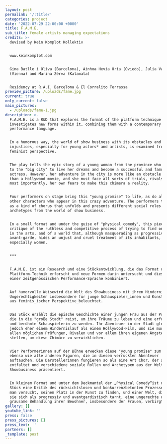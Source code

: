 ```yaml
---
layout: post
permalink: '/:title/'
categories: project
date: '2022-07-29 22:00:00 +0000'
title: F.A.M.E.
sub_title: female artists managing expectations
credits: >-
  devised by Kein Komplot Kollektiv


  www.keinkomplot.com


  Gina Batlle i Oliva (Barcelona), Ainhoa Hevia Uría (Oviedo), Julia Vandehof
  (Vienna) and Marina Zérva (Kalamata)


  Residency at R.A.I. Barcelona & El Corralito Terrassa
preview_picture: /uploads/fame.jpg
current: true
only_current: false
main_pictures:
  - /uploads/fame-1.jpg
description: >-
  F.A.M.E. is a R&D that explores the format of the platform technique and
  investigates new forms within it, combining them with a contemporary
  performance language.


  In a humorous way, the world of show business with its obstacles and
  injustices, especially for young actors* and artists, is examined from a
  feminist perspective.


  The play tells the epic story of a young woman from the province who travels
  to the "big city" to live her dreams and become a successful and famous
  actress. However, her adventure in the city is more like an obstacle course
  than a Hollywood movie, and she must face all sorts of trials, rivals, and
  most importantly, her own fears to make this chimera a reality.


  Four performers on stage bring this "young promise" to life, as do all the
  other characters who appear in this crazy adventure. The performers thus act
  as a kind of chorus that unfolds and presents different social roles and
  archetypes from the world of show business.


  In a small format and under the guise of "physical comedy", this piece is a
  critique of the ruthless and competitive process of trying to find one's place
  in the arts, and of a world that, although masquerading as progressive and
  avant-garde, hides an unjust and cruel treatment of its inhabitants,
  especially women.


  ***


  F.A.M.E. ist ein Research und eine Stückentwicklung, die das Format der
  Plattform-Technik erforscht und neue Formen darin untersucht und diese mit
  einer zeitgenössischen Performance-Sprache kombiniert.


  Auf humorvolle Weisewird die Welt des Showbusiness mit ihren Hindernissen und
  Ungerechtigkeiten insbesondere für junge Schauspieler_innen und Künstler_innen
  aus feminis_ischer Perspektive_beleuchtet.


  Das Stück erzählt die epische Geschichte einer jungen Frau aus der Provinz,
  die in die "große Stadt" reist, um ihre Träume zu leben und eine erfolgreiche
  und berühmte Schauspielerin zu werden. Ihr Abenteuer in der Stadt gleicht
  jedoch eher einem Hindernislauf als einem Hollywood-Film, und sie muss sich
  allen möglichen Prüfungen, Rivalen und vor allem ihren eigenen Ängsten
  stellen, um diese Chimäre zu verwirklichen.


  Vier Performerinnen auf der Bühne erwecken diese "young promise" zum Leben,
  ebenso wie alle anderen Figuren, die in diesem verrückten Abenteuer
  auftauchen. Die Darstellerinnen fungieren so als eine Art Chor, der sich
  entfaltet und verschiedene soziale Rollen und Archetypen aus der Welt des
  Showbusiness präsentiert.


  In kleinem Format und unter dem Deckmantel der „Physical Comedy“ist dieses
  Stück eine Kritik des rücksichtslosen und konkurrenzbetonten Prozesses, wenn
  man versucht, seinen Platz in der Kunst zu finden, und einer Welt, die, obwohl
  sie sich als progressiv und avantgardistisch tarnt, eine ungerechte und
  grausame Behandlung ihrer Bewohner, insbesondere der Frauen, verbirgt. 
gallery: []
youtube_link: ''
press: false
press_pictures: []
press_text: ''
partners: []
_template: post
---
```


